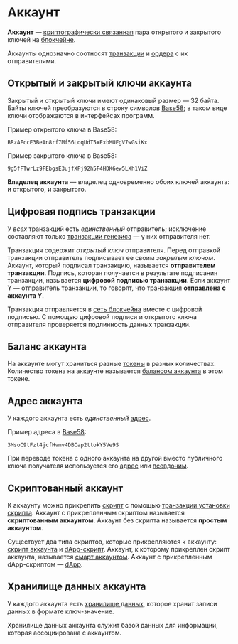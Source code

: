 # Аккаунт

**Аккаунт** — [криптографически связанная](https://ru.wikipedia.org/wiki/Криптосистема_с_открытым_ключом) пара открытого и закрытого ключей на [блокчейне](/ru/blockchain/blockchain).

Аккаунты однозначно соотносят [транзакции](/ru/blockchain/transaction) и [ордера](/ru/blockchain/order) с их отправителями.

## Открытый и закрытый ключи аккаунта

Закрытый и открытый ключи имеют одинаковый размер — 32 байта. Байты ключей преобразуются в строку символов [Base58](https://ru.wikipedia.org/wiki/Base58); в таком виде ключи отображаются в интерфейсах программ.

Пример открытого ключа в Base58:

```
BRzAFccE3BeAn8rf7Mf56LoqUdT5xExbMUEgV7wGsiKx
```

Пример закрытого ключа в Base58:

```
9g5fFTwrLz9FEbgsE3ujfXPj92h5F4HDK6ew5LXh1ViZ
```

**Владелец аккаунта** — владелец одновременно обоих ключей аккаунта: и открытого, и закрытого.



## Цифровая подпись транзакции

У _всех_ транзакций есть _единственный_ отправитель; исключение составляют только [транзакции генезиса](/ru/blockchain/transaction-type/genesis-transaction) — у них отправителя нет.

Транзакция содержит _открытый ключ_ отправителя. Перед отправкой транзакции отправитель подписывает ее своим _закрытым ключом_. Аккаунт, который подписал транзакцию, называется **отправителем транзакции**. Подпись, которая получается в результате подписания транзакции, называется **цифровой подписью транзакции**. Если аккаунт Y — отправитель транзакции, то говорят, что транзакция **отправлена с аккаунта Y**.

Транзакция отправляется в [сеть блокчейна](/ru/blockchain/blockchain-network) вместе c цифровой подписью. С помощью цифровой подписи и открытого ключа отправителя проверяется подлинность данных транзакции.

## Баланс аккаунта

На аккаунте могут храниться разные [токены](/ru/blockchain/token) в разных количествах. Количество токена на аккаунте называется [балансом аккаунта](/ru/blockchain/account/account-balance) в этом токене.

## Адрес аккаунта

У каждого аккаунта есть _единственный_ [адрес](/ru/blockchain/account/address).

Пример адреса в [Base58](https://ru.wikipedia.org/wiki/Base58):

```
3MsoC9tFzt4jcfHvmv4DBCap2ttokY5Ve9S
```

При переводе токена с одного аккаунта на другой вместо публичного ключа получателя используется его [адрес](/ru/blockchain/account/address) или [псевдоним](/ru/blockchain/account/alias).



## Скриптованный аккаунт

К аккаунту можно прикрепить [скрипт](/ru/ride/script) с помощью [транзакции установки скрипта](/ru/blockchain/transaction-type/set-script-transaction). Аккаунт с прикрепленным скриптом называется **скриптованным аккаунтом**. Аккаунт без скрипта называется **простым аккаунтом**.

Существует два типа скриптов, которые прикрепляются к аккаунту: [скрипт аккаунта](/ru/ride/script/script-types/account-script) и [dApp-скрипт](/ru/ride/script/script-types/dapp-script). Аккаунт, к которому прикреплен скрипт аккаунта, называется [смарт аккаунтом](/ru/blockchain/account/smart-account). Аккаунт с прикрепленным dApp-скриптом — [dApp](/ru/blockchain/account/dapp).



## Хранилище данных аккаунта

У каждого аккаунта есть [хранилище данных](/ru/blockchain/account/account-data-storage), которое хранит записи данных в формате ключ-значение.

Хранилище данных аккаунта служит базой данных для информации, которая ассоциирована с аккаунтом.
